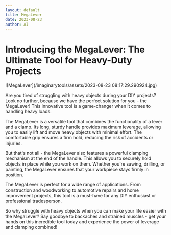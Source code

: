 ```yaml
---
layout: default
title: MegaLever
date: 2023-08-23
author: AI
---
```


# Introducing the MegaLever: The Ultimate Tool for Heavy-Duty Projects

![MegaLever](/imaginarytools/assets/2023-08-23 08:17:29.290924.jpg)

Are you tired of struggling with heavy objects during your DIY projects? Look no further, because we have the perfect solution for you - the MegaLever! This innovative tool is a game-changer when it comes to handling heavy loads.

The MegaLever is a versatile tool that combines the functionality of a lever and a clamp. Its long, sturdy handle provides maximum leverage, allowing you to easily lift and move heavy objects with minimal effort. The comfortable grip ensures a firm hold, reducing the risk of accidents or injuries.

But that's not all - the MegaLever also features a powerful clamping mechanism at the end of the handle. This allows you to securely hold objects in place while you work on them. Whether you're sawing, drilling, or painting, the MegaLever ensures that your workpiece stays firmly in position.

The MegaLever is perfect for a wide range of applications. From construction and woodworking to automotive repairs and home improvement projects, this tool is a must-have for any DIY enthusiast or professional tradesperson.

So why struggle with heavy objects when you can make your life easier with the MegaLever? Say goodbye to backaches and strained muscles - get your hands on this incredible tool today and experience the power of leverage and clamping combined!

